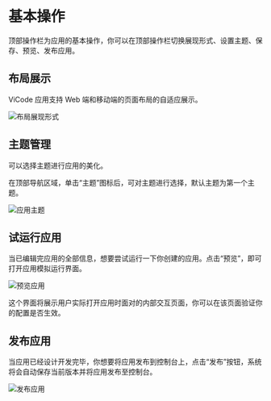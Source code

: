 # 基本操作

顶部操作栏为应用的基本操作，你可以在顶部操作栏切换展现形式、设置主题、保存、预览、发布应用。

## 布局展示

ViCode 应用支持 Web 端和移动端的页面布局的自适应展示。

![布局展现形式](https://docimages.blob.core.chinacloudapi.cn/images/Kris/Apps/showways20210425.png)

## 主题管理

可以选择主题进行应用的美化。

在顶部导航区域，单击“主题”图标后，可对主题进行选择，默认主题为第一个主题。

![应用主题](https://docimages.blob.core.chinacloudapi.cn/images/Kris/Apps/them20210422.png)

## 试运行应用

当已编辑完应用的全部信息，想要尝试运行一下你创建的应用。点击“预览”，即可打开应用模拟运行界面。

![预览应用](https://docimages.blob.core.chinacloudapi.cn/images/Kris/Apps/appsview20210426.png)

这个界面将展示用户实际打开应用时面对的内部交互页面，你可以在该页面验证你的配置是否生效。

## 发布应用

当应用已经设计开发完毕，你想要将应用发布到控制台上，点击“发布”按钮，系统将会自动保存当前版本并将应用发布至控制台。

![发布应用](https://docimages.blob.core.chinacloudapi.cn/images/Kris/Apps/publishapps20210426.png)

